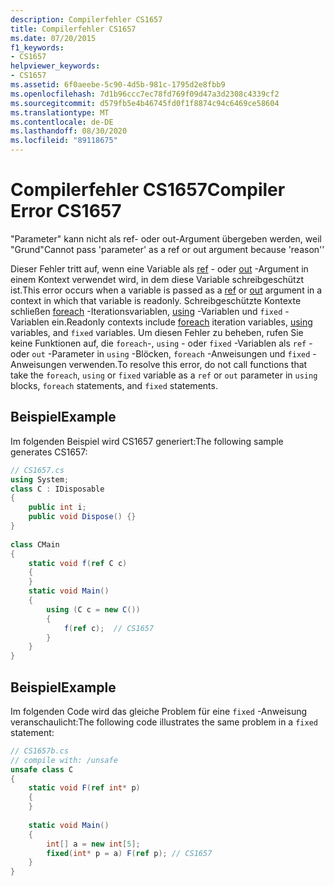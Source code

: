 ```yaml
---
description: Compilerfehler CS1657
title: Compilerfehler CS1657
ms.date: 07/20/2015
f1_keywords:
- CS1657
helpviewer_keywords:
- CS1657
ms.assetid: 6f0aeebe-5c90-4d5b-981c-1795d2e8fbb9
ms.openlocfilehash: 7d1b96ccc7ec78fd769f09d47a3d2308c4339cf2
ms.sourcegitcommit: d579fb5e4b46745fd0f1f8874c94c6469ce58604
ms.translationtype: MT
ms.contentlocale: de-DE
ms.lasthandoff: 08/30/2020
ms.locfileid: "89118675"
---
```

# <a name="compiler-error-cs1657"></a><span data-ttu-id="a32ce-103">Compilerfehler CS1657</span><span class="sxs-lookup"><span data-stu-id="a32ce-103">Compiler Error CS1657</span></span>
<span data-ttu-id="a32ce-104">"Parameter" kann nicht als ref- oder out-Argument übergeben werden, weil "Grund"</span><span class="sxs-lookup"><span data-stu-id="a32ce-104">Cannot pass 'parameter' as a ref or out argument because 'reason''</span></span>  
  
 <span data-ttu-id="a32ce-105">Dieser Fehler tritt auf, wenn eine Variable als [ref](../language-reference/keywords/ref.md) - oder [out](../language-reference/keywords/out-parameter-modifier.md) -Argument in einem Kontext verwendet wird, in dem diese Variable schreibgeschützt ist.</span><span class="sxs-lookup"><span data-stu-id="a32ce-105">This error occurs when a variable is passed as a [ref](../language-reference/keywords/ref.md) or [out](../language-reference/keywords/out-parameter-modifier.md) argument in a context in which that variable is readonly.</span></span> <span data-ttu-id="a32ce-106">Schreibgeschützte Kontexte schließen [foreach](../language-reference/keywords/foreach-in.md) -Iterationsvariablen, [using](../language-reference/keywords/using-statement.md) -Variablen und `fixed` -Variablen ein.</span><span class="sxs-lookup"><span data-stu-id="a32ce-106">Readonly contexts include [foreach](../language-reference/keywords/foreach-in.md) iteration variables, [using](../language-reference/keywords/using-statement.md) variables, and `fixed` variables.</span></span> <span data-ttu-id="a32ce-107">Um diesen Fehler zu beheben, rufen Sie keine Funktionen auf, die `foreach`-, `using` - oder `fixed` -Variablen als `ref` - oder `out` -Parameter in `using` -Blöcken, `foreach` -Anweisungen und `fixed` -Anweisungen verwenden.</span><span class="sxs-lookup"><span data-stu-id="a32ce-107">To resolve this error, do not call functions that take the `foreach`, `using` or `fixed` variable as a `ref` or `out` parameter in `using` blocks, `foreach` statements, and `fixed` statements.</span></span>  
  
## <a name="example"></a><span data-ttu-id="a32ce-108">Beispiel</span><span class="sxs-lookup"><span data-stu-id="a32ce-108">Example</span></span>  
 <span data-ttu-id="a32ce-109">Im folgenden Beispiel wird CS1657 generiert:</span><span class="sxs-lookup"><span data-stu-id="a32ce-109">The following sample generates CS1657:</span></span>  
  
```csharp  
// CS1657.cs  
using System;  
class C : IDisposable  
{  
    public int i;  
    public void Dispose() {}  
}  
  
class CMain  
{  
    static void f(ref C c)  
    {  
    }  
    static void Main()  
    {  
        using (C c = new C())  
        {  
            f(ref c);  // CS1657  
        }  
    }  
}  
```  
  
## <a name="example"></a><span data-ttu-id="a32ce-110">Beispiel</span><span class="sxs-lookup"><span data-stu-id="a32ce-110">Example</span></span>  
 <span data-ttu-id="a32ce-111">Im folgenden Code wird das gleiche Problem für eine `fixed` -Anweisung veranschaulicht:</span><span class="sxs-lookup"><span data-stu-id="a32ce-111">The following code illustrates the same problem in a `fixed` statement:</span></span>  
  
```csharp  
// CS1657b.cs  
// compile with: /unsafe  
unsafe class C  
{  
    static void F(ref int* p)  
    {  
    }  
  
    static void Main()  
    {  
        int[] a = new int[5];  
        fixed(int* p = a) F(ref p); // CS1657  
    }  
}  
```

